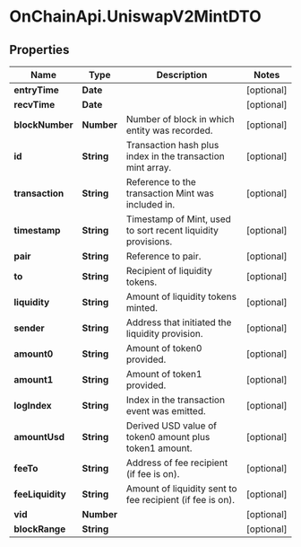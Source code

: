 # OnChainApi.UniswapV2MintDTO

## Properties

Name | Type | Description | Notes
------------ | ------------- | ------------- | -------------
**entryTime** | **Date** |  | [optional] 
**recvTime** | **Date** |  | [optional] 
**blockNumber** | **Number** | Number of block in which entity was recorded. | [optional] 
**id** | **String** | Transaction hash plus index in the transaction mint array. | [optional] 
**transaction** | **String** | Reference to the transaction Mint was included in. | [optional] 
**timestamp** | **String** | Timestamp of Mint, used to sort recent liquidity provisions. | [optional] 
**pair** | **String** | Reference to pair. | [optional] 
**to** | **String** | Recipient of liquidity tokens. | [optional] 
**liquidity** | **String** | Amount of liquidity tokens minted. | [optional] 
**sender** | **String** | Address that initiated the liquidity provision. | [optional] 
**amount0** | **String** | Amount of token0 provided. | [optional] 
**amount1** | **String** | Amount of token1 provided. | [optional] 
**logIndex** | **String** | Index in the transaction event was emitted. | [optional] 
**amountUsd** | **String** | Derived USD value of token0 amount plus token1 amount. | [optional] 
**feeTo** | **String** | Address of fee recipient (if fee is on). | [optional] 
**feeLiquidity** | **String** | Amount of liquidity sent to fee recipient (if fee is on). | [optional] 
**vid** | **Number** |  | [optional] 
**blockRange** | **String** |  | [optional] 


